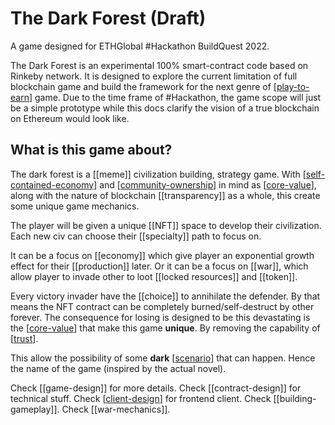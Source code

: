 # The Dark Forest (Draft)

A game designed for ETHGlobal #Hackathon BuildQuest 2022.

The Dark Forest is an experimental 100% smart-contract code based on Rinkeby network.
It is designed to explore the current limitation of full blockchain game and build the framework for the next genre of [[play-to-earn]] game.
Due to the time frame of #Hackathon, the game scope will just be a simple prototype while this docs clarify the vision of a true blockchain on Ethereum would look like.

## What is this game about?

The dark forest is a [[meme]] civilization building, strategy game. With [[self-contained-economy]] and [[community-ownership]] in mind as [[core-value]], along with the nature of blockchain [[transparency]] as a whole, this create some unique game mechanics.

The player will be given a unique [[NFT]] space to develop their civilization.
Each new civ can choose their [[specialty]] path to focus on.

It can be a focus on [[economy]] which give player an exponential growth effect for their [[production]] later.
Or it can be a focus on [[war]], which allow player to invade other to loot [[locked resources]] and [[token]].

Every victory invader have the [[choice]] to annihilate the defender. By that means the NFT contract can be completely burned/self-destruct by other forever.
The consequence for losing is designed to be this devastating is the [[core-value]] that make this game **unique**. By removing the capability of [[trust]].

This allow the possibility of some **dark** [[scenario]] that can happen. Hence the name of the game (inspired by the actual novel).

Check [[game-design]] for more details.
Check [[contract-design]] for technical stuff.
Check [[client-design]] for frontend client.
Check [[building-gameplay]].
Check [[war-mechanics]].

[//begin]: # "Autogenerated link references for markdown compatibility"
[play-to-earn]: references/play-to-earn "Play To Earn"
[self-contained-economy]: references/self-contained-economy "self-contained-economy"
[community-ownership]: references/community-ownership "community-ownership"
[core-value]: references/core-value "core value"
[trust]: references/trust "trust"
[scenario]: references/scenario "scenario"
[client-design]: references/client-design "client design"
[//end]: # "Autogenerated link references"
